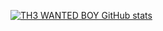 [![TH3 WANTED BOY GitHub stats](https://github-readme-stats.vercel.app/api?username=th3wantedboy&show_icons=true)](https://th3wantedboy.github.io)
